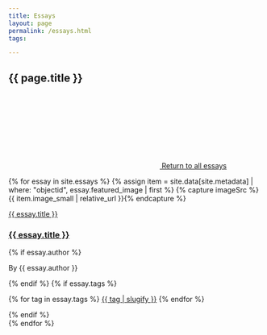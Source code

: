 ```yaml
---
title: Essays
layout: page
permalink: /essays.html
tags:

---
```


<h2 id="page-title">{{ page.title }}</h2>
<a id="return-to-all" class="d-none" aria-hidden="true" href="#"><svg class="bi icon-sprite" aria-hidden="true"><use xlink:href="{{ '/assets/lib/icons/arrow-left.svg' | relative_url }}"/></svg> Return to all essays</a>

<!--<p>
<a class="btn btn-small btn-outline-light rounded-pill mb-1 tag-btn" href="#">all</a>
{% for film in site.films %}
    <a class="btn btn-small btn-outline-light rounded-pill mb-1 tag-btn" href="#{{ film.title | slugify }}">{{ film.title | slugify }}</a>
{% endfor %}
{% assign themes = site.data.config-facets | where: "name", "themes" | first %}
{% assign theme-tags = themes.values | split: "|" %}
{% for tag in theme-tags %}
    <a class="btn btn-small btn-outline-light rounded-pill mb-1 tag-btn" href="#{{ tag | slugify }}">{{ tag | slugify }}</a>
{% endfor %}
</p>-->

<!--
<div class="row">
    {% for essay in site.essays %}
    {% assign item = site.data[site.metadata] | where: "objectid", essay.featured_image | first %}
    {% capture imageSrc %}{{ item.image_small | relative_url }}{% endcapture %}
        <div class="col-6 col-lg-4 mb-4 ">
            <div class="btn text-wrap w-100 image-btn" style="background-image: url({{ imageSrc }});">
                <div class="darkened-overlay"></div>
                <a href="{{ essay.url | relative_url }}"><h2 class="w-100 fs-2 p-1">{{ essay.title }}</h2></a>
            </div>
        </div>
    {% endfor %}
</div>
-->
{% for essay in site.essays %}
{% assign item = site.data[site.metadata] | where: "objectid", essay.featured_image | first %}
{% capture imageSrc %}{{ item.image_small | relative_url }}{% endcapture %}
<div class="essay row mb-4{% for tag in essay.tags %} {{ tag | slugify }}{% endfor %}">
    <div class="col-md-6 col-lg-3 mb-2">
        <a href="{{ essay.url | relative_url }}"><img class="rounded me-2 w-100" src="{{ imageSrc }}" alt=""><span class="visually-hidden">{{ essay.title }}</span></a>
    </div>
    <div class="col-md-6 col-lg-9 mb-2">
        <h3><a href="{{ essay.url | relative_url }}">{{ essay.title }}</a></h3>
        {% if essay.author %}<p class="by-line">By {{ essay.author }}</p>{% endif %}
        {% if essay.tags %}<p class="essay-tags">
        {% for tag in essay.tags %}
            <a class="btn btn-small btn-outline-light rounded-pill mb-1 tag-btn" href="#{{ tag | slugify }}">{{ tag | slugify }}</a>
        {% endfor %}
        </p>{% endif %}
    </div>
</div>
{% endfor %}

<script>
    function filterEssays(){
        var pageTitle = document.getElementById("page-title");
        var returnToAll = document.getElementById("return-to-all");
        // iterate through essays
        var essays = document.getElementsByClassName("essay");
        for (let i = 0; i < essays.length; i++) {
            if (location.hash == "") {
                // show all essays
                essays[i].classList.remove("d-none");
                essays[i].setAttribute("aria-hidden", "false");
                // hide link to return to all essays and remove focus
                returnToAll.classList.add("d-none");
                returnToAll.setAttribute("aria-hidden", "true");
                returnToAll.blur();
                // update page title
                pageTitle.innerHTML = "Essays";
            } else {
                // hide every essay to start
                essays[i].classList.add("d-none");
                essays[i].setAttribute("aria-hidden", "true");
                // unhide essays with the tag that matches the hash
                if (essays[i].classList.contains(location.hash.slice(1))) {
                    essays[i].classList.remove("d-none");
                    essays[i].setAttribute("aria-hidden", "false");
                }
                // reveal and focus link to return to all essays
                returnToAll.classList.remove("d-none");
                returnToAll.setAttribute("aria-hidden", "false");
                returnToAll.focus();
                // update page title
                pageTitle.innerHTML = "Essays: " + location.hash.slice(1);
            }
        }
        console.log("Filter applied")
    }
    // add event listener to filter essays on hash change
    window.addEventListener("hashchange", filterEssays);
</script>